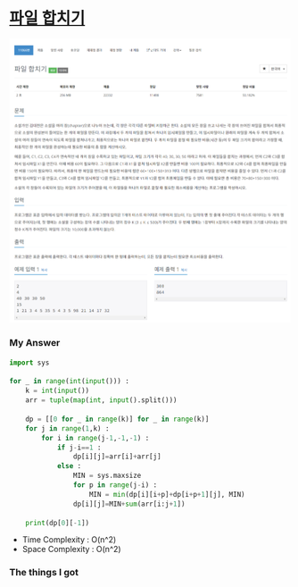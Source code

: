 # [파일 합치기](https://www.acmicpc.net/problem/11066)

![image](Problem.png)



### My Answer

```python
import sys

for _ in range(int(input())) : 
    k = int(input())
    arr = tuple(map(int, input().split()))
    
    dp = [[0 for _ in range(k)] for _ in range(k)]
    for j in range(1,k) : 
        for i in range(j-1,-1,-1) : 
            if j-i==1 : 
                dp[i][j]=arr[i]+arr[j]
            else : 
                MIN = sys.maxsize
                for p in range(j-i) : 
                    MIN = min(dp[i][i+p]+dp[i+p+1][j], MIN)
                dp[i][j]=MIN+sum(arr[i:j+1])
    
    print(dp[0][-1])
```

* Time Complexity : O(n^2)
* Space Complexity : O(n^2)



### The things I got


